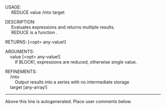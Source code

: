 USAGE:  
&nbsp;&nbsp;&nbsp;&nbsp;&nbsp;REDUCE&nbsp;value&nbsp;/into&nbsp;target  
  
DESCRIPTION:  
&nbsp;&nbsp;&nbsp;&nbsp;&nbsp;Evaluates&nbsp;expressions&nbsp;and&nbsp;returns&nbsp;multiple&nbsp;results.  
&nbsp;&nbsp;&nbsp;&nbsp;&nbsp;REDUCE&nbsp;is&nbsp;a&nbsp;function&nbsp;.  
  
RETURNS:&nbsp;[&lt;opt&gt;&nbsp;any-value!]  
  
ARGUMENTS:  
&nbsp;&nbsp;&nbsp;&nbsp;value&nbsp;[&lt;opt&gt;&nbsp;any-value!]  
&nbsp;&nbsp;&nbsp;&nbsp;&nbsp;&nbsp;&nbsp;&nbsp;If&nbsp;BLOCK!,&nbsp;expressions&nbsp;are&nbsp;reduced,&nbsp;otherwise&nbsp;single&nbsp;value.  
  
REFINEMENTS:  
&nbsp;&nbsp;&nbsp;&nbsp;/into  
&nbsp;&nbsp;&nbsp;&nbsp;&nbsp;&nbsp;&nbsp;&nbsp;Output&nbsp;results&nbsp;into&nbsp;a&nbsp;series&nbsp;with&nbsp;no&nbsp;intermediate&nbsp;storage  
&nbsp;&nbsp;&nbsp;&nbsp;target&nbsp;[any-array!]  
___
Above this line is autogenerated. Place user comments below.